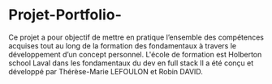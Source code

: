 # Projet-Portfolio-
Ce projet a pour objectif de mettre en pratique l’ensemble des compétences acquises tout au long de la formation des fondamentaux à travers le développement d’un concept personnel.  L'école de formation est Holberton school Laval dans les fondamentaux du dev en full stack Il a été conçu et développé par Thérèse-Marie LEFOULON et Robin DAVID. 
